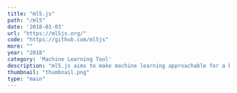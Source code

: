 ```yaml
---
title: "ml5.js"
path: "/ml5"
date: '2018-01-03'
url: "https://ml5js.org/"
code: "https://github.com/ml5js"
more: ""
year: "2018"
category: 'Machine Learning Tool'
description: "ml5.js aims to make machine learning approachable for a broad audience of artists, creative coders, and students. The library provides access to machine learning algorithms and models in the browser, building on top of TensorFlow.js with no other external dependencies."
thumbnail: "thumbnail.png"
type: "main"
---
```

